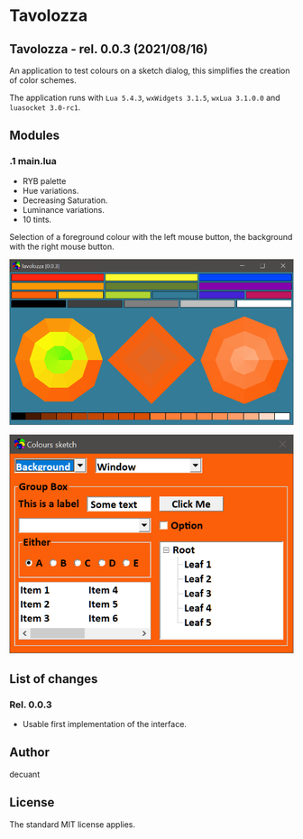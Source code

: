 #  **Tavolozza**


## Tavolozza - rel. 0.0.3 (2021/08/16)

An application to test colours on a sketch dialog, this simplifies the creation of color schemes.

The application runs with ```Lua 5.4.3```, ```wxWidgets 3.1.5```, ```wxLua 3.1.0.0``` and ```luasocket 3.0-rc1```.


## Modules


### .1 **main.lua**

- RYB palette
- Hue variations.
- Decreasing Saturation.
- Luminance variations.
- 10 tints.

Selection of a foreground colour with the left mouse button, the background with the right mouse button.

![The actual tavolozza](/doc/Main_Dialog.png)


![The sketch dialog](/doc/Test_Dialog.png)



## List of changes



### Rel. 0.0.3


- Usable first implementation of the interface.


## Author

decuant


## License

The standard MIT license applies.


